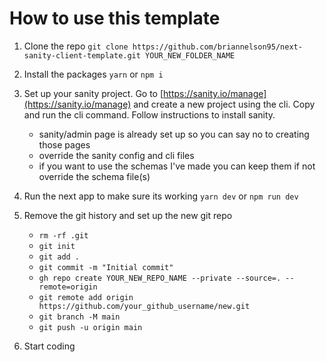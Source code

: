 # How to use this template

1. Clone the repo `git clone https://github.com/briannelson95/next-sanity-client-template.git YOUR_NEW_FOLDER_NAME`
2. Install the packages `yarn` or `npm i`
3. Set up your sanity project. Go to [https://sanity.io/manage](https://sanity.io/manage) and create a new project using the cli. Copy and run the cli command. Follow instructions to install sanity. 
    - sanity/admin page is already set up so you can say no to creating those pages
    - override the sanity config and cli files
    - if you want to use the schemas I've made you can keep them if not override the schema file(s)
4. Run the next app to make sure its working `yarn dev` or `npm run dev`  
5. Remove the git history and set up the new git repo
    - `rm -rf .git`
    - `git init`
    - `git add .` 
    - `git commit -m "Initial commit"`
    - `gh repo create YOUR_NEW_REPO_NAME --private --source=. --remote=origin`
    - `git remote add origin https://github.com/your_github_username/new.git`
    - `git branch -M main`
    - `git push -u origin main`

6. Start coding
